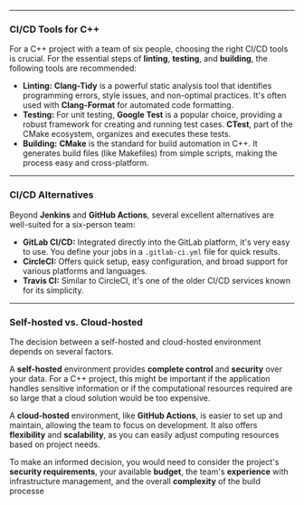 

   ---
### CI/CD Tools for C++

For a C++ project with a team of six people, choosing the right CI/CD tools is crucial. For the essential steps of **linting**, **testing**, and **building**, the following tools are recommended:

* **Linting:** **Clang-Tidy** is a powerful static analysis tool that identifies programming errors, style issues, and non-optimal practices. It's often used with **Clang-Format** for automated code formatting.
* **Testing:** For unit testing, **Google Test** is a popular choice, providing a robust framework for creating and running test cases. **CTest**, part of the CMake ecosystem, organizes and executes these tests.
* **Building:** **CMake** is the standard for build automation in C++. It generates build files (like Makefiles) from simple scripts, making the process easy and cross-platform.

---
### CI/CD Alternatives

Beyond **Jenkins** and **GitHub Actions**, several excellent alternatives are well-suited for a six-person team:

* **GitLab CI/CD:** Integrated directly into the GitLab platform, it's very easy to use. You define your jobs in a `.gitlab-ci.yml` file for quick results.
* **CircleCI:** Offers quick setup, easy configuration, and broad support for various platforms and languages.
* **Travis CI:** Similar to CircleCI, it's one of the older CI/CD services known for its simplicity.

---
### Self-hosted vs. Cloud-hosted

The decision between a self-hosted and cloud-hosted environment depends on several factors.

A **self-hosted** environment provides **complete control** and **security** over your data. For a C++ project, this might be important if the application handles sensitive information or if the computational resources required are so large that a cloud solution would be too expensive.

A **cloud-hosted** environment, like **GitHub Actions**, is easier to set up and maintain, allowing the team to focus on development. It also offers **flexibility** and **scalability**, as you can easily adjust computing resources based on project needs.

To make an informed decision, you would need to consider the project's **security requirements**, your available **budget**, the team's **experience** with infrastructure management, and the overall **complexity** of the build processe